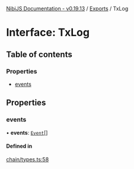 [NibiJS Documentation - v0.19.13](../intro.md) / [Exports](../modules.md) / TxLog

# Interface: TxLog

## Table of contents

### Properties

- [events](TxLog.md#events)

## Properties

### events

• **events**: [`Event`](Event.md)[]

#### Defined in

[chain/types.ts:58](https://github.com/NibiruChain/ts-sdk/blob/6bec800/packages/nibijs/src/chain/types.ts#L58)
